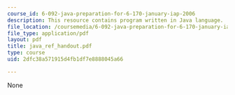 ```yaml
---
course_id: 6-092-java-preparation-for-6-170-january-iap-2006
description: This resource contains program written in Java language.
file_location: /coursemedia/6-092-java-preparation-for-6-170-january-iap-2006/2dfc38a571915d4fb1df7e8888045a66_java_ref_handout.pdf
file_type: application/pdf
layout: pdf
title: java_ref_handout.pdf
type: course
uid: 2dfc38a571915d4fb1df7e8888045a66

---
```

None